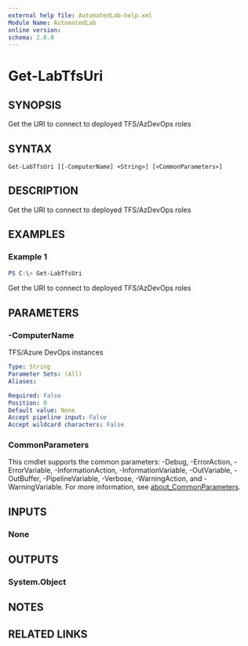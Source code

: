 ```yaml
---
external help file: AutomatedLab-help.xml
Module Name: AutomatedLab
online version:
schema: 2.0.0
---
```


# Get-LabTfsUri

## SYNOPSIS
Get the URI to connect to deployed TFS/AzDevOps roles

## SYNTAX

```
Get-LabTfsUri [[-ComputerName] <String>] [<CommonParameters>]
```

## DESCRIPTION
Get the URI to connect to deployed TFS/AzDevOps roles

## EXAMPLES

### Example 1
```powershell
PS C:\> Get-LabTfsUri
```

Get the URI to connect to deployed TFS/AzDevOps roles

## PARAMETERS

### -ComputerName
TFS/Azure DevOps instances

```yaml
Type: String
Parameter Sets: (All)
Aliases:

Required: False
Position: 0
Default value: None
Accept pipeline input: False
Accept wildcard characters: False
```

### CommonParameters
This cmdlet supports the common parameters: -Debug, -ErrorAction, -ErrorVariable, -InformationAction, -InformationVariable, -OutVariable, -OutBuffer, -PipelineVariable, -Verbose, -WarningAction, and -WarningVariable. For more information, see [about_CommonParameters](http://go.microsoft.com/fwlink/?LinkID=113216).

## INPUTS

### None

## OUTPUTS

### System.Object
## NOTES

## RELATED LINKS
